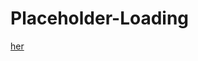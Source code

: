 # Placeholder-Loading
[her](https://miro.medium.com/v2/resize:fit:824/1*k7B0mxaluxUTtGKCfIJc-Q.gif)
